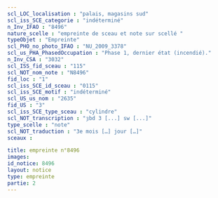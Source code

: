 ```yaml
---
scl_LOC_localisation : "palais, magasins sud"
scl_iss_SCE_categorie : "indéterminé"
n_Inv_IFAO : "8496"
nature_scelle : "empreinte de sceau et note sur scellé "
typeObjet : "Empreinte"
scl_PHO_no_photo_IFAO : "NU_2009_3378"
scl_us_PHA_PhasedOccupation : "Phase 1, dernier état (incendié)."
n_Inv_CSA : "3032"
scl_ISS_fid_sceau : "115"
scl_NOT_nom_note : "N8496"
fid_loc : "1"
scl_iss_SCE_id_sceau : "0115"
scl_iss_SCE_motif : "indéterminé"
scl_US_us_nom : "2635"
fid_US : "3"
scl_iss_SCE_type_sceau : "cylindre"
scl_NOT_transcription : "ȝbd 3 [...] sw [...]"
type_scelle : "note"
scl_NOT_traduction : "3e mois […] jour […]"
sceaux :

title: empreinte n°8496
images: 
id_notice: 8496
layout: notice
type: empreinte
partie: 2
---
```

